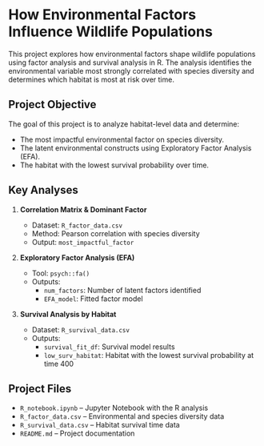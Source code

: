 # How Environmental Factors Influence Wildlife Populations

This project explores how environmental factors shape wildlife populations using factor analysis and survival analysis in R. The analysis identifies the environmental variable most strongly correlated with species diversity and determines which habitat is most at risk over time.

## Project Objective
The goal of this project is to analyze habitat-level data and determine:
- The most impactful environmental factor on species diversity.  
- The latent environmental constructs using Exploratory Factor Analysis (EFA).  
- The habitat with the lowest survival probability over time.  

## Key Analyses
1. **Correlation Matrix & Dominant Factor**  
   - Dataset: `R_factor_data.csv`  
   - Method: Pearson correlation with species diversity  
   - Output: `most_impactful_factor`  

2. **Exploratory Factor Analysis (EFA)**  
   - Tool: `psych::fa()`  
   - Outputs:  
     - `num_factors`: Number of latent factors identified  
     - `EFA_model`: Fitted factor model  

3. **Survival Analysis by Habitat**  
   - Dataset: `R_survival_data.csv`  
   - Outputs:  
     - `survival_fit_df`: Survival model results  
     - `low_surv_habitat`: Habitat with the lowest survival probability at time 400  

## Project Files
- `R_notebook.ipynb` – Jupyter Notebook with the R analysis  
- `R_factor_data.csv` – Environmental and species diversity data  
- `R_survival_data.csv` – Habitat survival time data  
- `README.md` – Project documentation  
